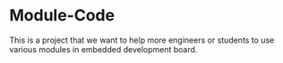 # Module-Code
This is a project that we want to help more engineers or students to use various modules in embedded development board.
